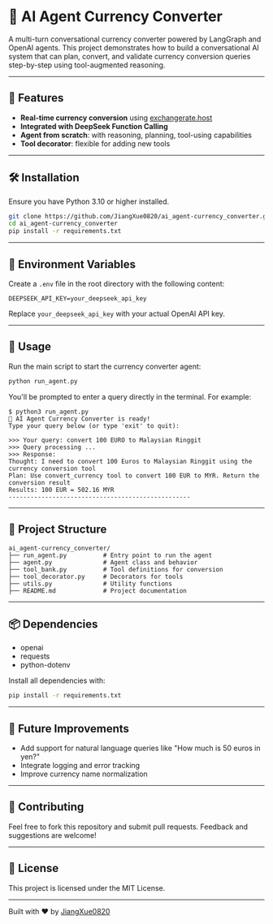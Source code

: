 # 🧠 AI Agent Currency Converter

A multi-turn conversational currency converter powered by LangGraph and OpenAI agents. This project demonstrates how to build a conversational AI system that can plan, convert, and validate currency conversion queries step-by-step using tool-augmented reasoning.

---

## 🚀 Features

- **Real-time currency conversion** using [exchangerate.host](https://exchangerate.host)
- **Integrated with DeepSeek Function Calling**
- **Agent from scratch**: with reasoning, planning, tool-using capabilities
- **Tool decorator**: flexible for adding new tools

---

## 🛠️ Installation

Ensure you have Python 3.10 or higher installed.

```bash
git clone https://github.com/JiangXue0820/ai_agent-currency_converter.git
cd ai_agent-currency_converter
pip install -r requirements.txt
```

---

## 🔑 Environment Variables

Create a `.env` file in the root directory with the following content:

```env
DEEPSEEK_API_KEY=your_deepseek_api_key
```

Replace `your_deepseek_api_key` with your actual OpenAI API key.

---

## 🧪 Usage

Run the main script to start the currency converter agent:

```bash
python run_agent.py
```

You'll be prompted to enter a query directly in the terminal. For example:

```
$ python3 run_agent.py
🧐 AI Agent Currency Converter is ready!
Type your query below (or type 'exit' to quit):

>>> Your query: convert 100 EURO to Malaysian Ringgit
>>> Query processing ...  
>>> Response:  
Thought: I need to convert 100 Euros to Malaysian Ringgit using the currency conversion tool  
Plan: Use convert_currency tool to convert 100 EUR to MYR. Return the conversion result  
Results: 100 EUR = 502.16 MYR  
--------------------------------------------------
```

---

## 🧩 Project Structure

```
ai_agent-currency_converter/
├── run_agent.py          # Entry point to run the agent
├── agent.py              # Agent class and behavior
├── tool_bank.py          # Tool definitions for conversion
├── tool_decorator.py     # Decorators for tools
├── utils.py              # Utility functions
├── README.md             # Project documentation
```

---

## 📦 Dependencies

- openai  
- requests  
- python-dotenv

Install all dependencies with:

```bash
pip install -r requirements.txt
```

---

## 🧠 Future Improvements

- Add support for natural language queries like "How much is 50 euros in yen?"
- Integrate logging and error tracking
- Improve currency name normalization

---

## 🤝 Contributing

Feel free to fork this repository and submit pull requests. Feedback and suggestions are welcome!

---

## 📄 License

This project is licensed under the MIT License.

---

Built with ❤️ by [JiangXue0820](https://github.com/JiangXue0820)
